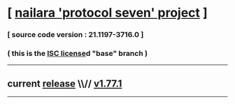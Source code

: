 
# [ [nailara 'protocol seven' project](http://nailara.network/) ]

### [ source code version : 21.1197-3716.0 ]

### ( this is the [ISC license](license)d "base" branch )
---
## current [release](https://github.com/taekiten/nailara/releases) \\\\// [v1.77.1](https://github.com/taekiten/nailara/releases/tag/v1.77.1)
---
